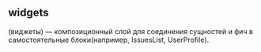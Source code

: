 ## widgets

(виджеты) — композиционный слой для соединения сущностей и фич в самостоятельные блоки(например, IssuesList,
UserProfile).